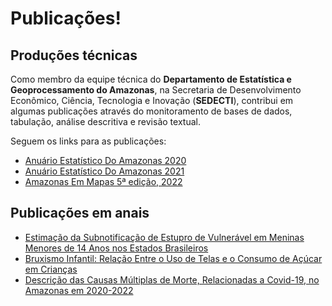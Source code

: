 # Publicações!

## Produções técnicas

Como membro da equipe técnica do **Departamento de Estatística e Geoprocessamento do Amazonas**,
na Secretaria de Desenvolvimento Econômico, Ciência, Tecnologia e Inovação (**SEDECTI**), contribui em algumas publicações
através do monitoramento de bases de dados, tabulação, análise descritiva e revisão textual.

Seguem os links para as publicações:

- [Anuário Estatístico Do Amazonas 2020](https://www.sedecti.am.gov.br/wp-content/uploads/2022/04/Anuario-Estatistico-do-Estado-do-Amazonas-Base-2020.pdf)
- [Anuário Estatístico Do Amazonas 2021](https://www.sedecti.am.gov.br/wp-content/uploads/2023/06/Anuario-estatistico-do-Estado-do-Amazonas-2021-Oficial.pdf)
- [Amazonas Em Mapas 5ª edição, 2022](http://cloud.prodam.am.gov.br/index.php/s/qgaxIfxzeQ1S11H)

## Publicações em anais

- [Estimação da Subnotificação de Estupro de Vulnerável em Meninas Menores de 14 Anos nos Estados Brasileiros](https://www.even3.com.br/anais/xxxii-congresso-de-iniciacao-cientifica-380957/767110-estimacao-da-subnotificacao-de-estupro-de-vulneravel-em-meninas-menores-de-14-anos-nos-estados-brasileiros/)
- [Bruxismo Infantil: Relação Entre o Uso de Telas e o Consumo de Açúcar em Crianças](https://www.even3.com.br/anais/xxxii-congresso-de-iniciacao-cientifica-380957/816139-bruxismo-infantil--relacao-entre-o-uso-de-telas-e-o-consumo-de-acucar-em-criancas/)
- [Descrição das Causas Múltiplas de Morte, Relacionadas a Covid-19,
no Amazonas em 2020-2022](https://medtrop2024.com.br/site/medtrop2024/anais)
